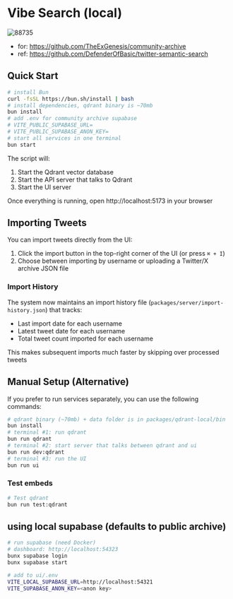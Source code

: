 # Vibe Search (local)

![88735](https://github.com/user-attachments/assets/b511ae6b-1c5e-47d9-8845-dd24f441f0d3)

- for: https://github.com/TheExGenesis/community-archive
- ref: https://github.com/DefenderOfBasic/twitter-semantic-search

## Quick Start

```bash
# install Bun
curl -fsSL https://bun.sh/install | bash
# install dependencies, qdrant binary is ~70mb
bun install
# add .env for community archive supabase
# VITE_PUBLIC_SUPABASE_URL=
# VITE_PUBLIC_SUPABASE_ANON_KEY=
# start all services in one terminal
bun start
```

The script will:
1. Start the Qdrant vector database
2. Start the API server that talks to Qdrant
3. Start the UI server

Once everything is running, open http://localhost:5173 in your browser

## Importing Tweets

You can import tweets directly from the UI:

1. Click the import button in the top-right corner of the UI (or press `⌘ + I`)
2. Choose between importing by username or uploading a Twitter/X archive JSON file

### Import History

The system now maintains an import history file (`packages/server/import-history.json`) that tracks:
- Last import date for each username
- Latest tweet date for each username
- Total tweet count imported for each username

This makes subsequent imports much faster by skipping over processed tweets

## Manual Setup (Alternative)

If you prefer to run services separately, you can use the following commands:

```bash
# qdrant binary (~70mb) + data folder is in packages/qdrant-local/bin
bun install
# terminal #1: run qdrant
bun run qdrant
# terminal #2: start server that talks between qdrant and ui
bun run dev:qdrant
# terminal #3: run the UI
bun run ui
```

### Test embeds

```bash
# Test qdrant
bun run test:qdrant
```

## using local supabase (defaults to public archive)

```bash
# run supabase (need Docker)
# dashboard: http://localhost:54323
bunx supabase login
bunx supabase start
```

```bash
# add to ui/.env
VITE_LOCAL_SUPABASE_URL=http://localhost:54321
VITE_SUPABASE_ANON_KEY=<anon key>
```
